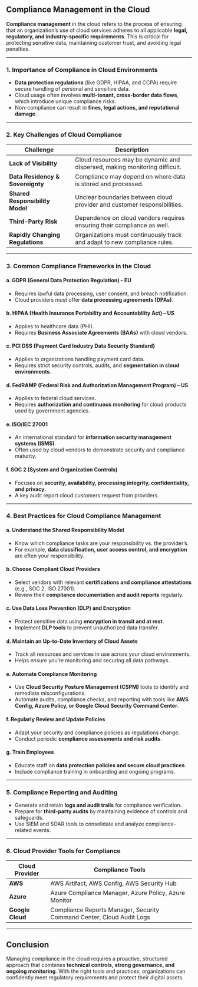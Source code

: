 ## **Compliance Management in the Cloud**

**Compliance management** in the cloud refers to the process of ensuring that an organization’s use of cloud services adheres to all applicable **legal, regulatory, and industry-specific requirements**. This is critical for protecting sensitive data, maintaining customer trust, and avoiding legal penalties.

---

### **1. Importance of Compliance in Cloud Environments**

* **Data protection regulations** (like GDPR, HIPAA, and CCPA) require secure handling of personal and sensitive data.
* Cloud usage often involves **multi-tenant, cross-border data flows**, which introduce unique compliance risks.
* Non-compliance can result in **fines, legal actions, and reputational damage**.

---

### **2. Key Challenges of Cloud Compliance**

| **Challenge**                    | **Description**                                                            |
| -------------------------------- | -------------------------------------------------------------------------- |
| **Lack of Visibility**           | Cloud resources may be dynamic and dispersed, making monitoring difficult. |
| **Data Residency & Sovereignty** | Compliance may depend on where data is stored and processed.               |
| **Shared Responsibility Model**  | Unclear boundaries between cloud provider and customer responsibilities.   |
| **Third-Party Risk**             | Dependence on cloud vendors requires ensuring their compliance as well.    |
| **Rapidly Changing Regulations** | Organizations must continuously track and adapt to new compliance rules.   |

---

### **3. Common Compliance Frameworks in the Cloud**

#### a. **GDPR (General Data Protection Regulation) – EU**

* Requires lawful data processing, user consent, and breach notification.
* Cloud providers must offer **data processing agreements (DPAs)**.

#### b. **HIPAA (Health Insurance Portability and Accountability Act) – US**

* Applies to healthcare data (PHI).
* Requires **Business Associate Agreements (BAAs)** with cloud vendors.

#### c. **PCI DSS (Payment Card Industry Data Security Standard)**

* Applies to organizations handling payment card data.
* Requires strict security controls, audits, and **segmentation in cloud environments**.

#### d. **FedRAMP (Federal Risk and Authorization Management Program) – US**

* Applies to federal cloud services.
* Requires **authorization and continuous monitoring** for cloud products used by government agencies.

#### e. **ISO/IEC 27001**

* An international standard for **information security management systems (ISMS)**.
* Often used by cloud vendors to demonstrate security and compliance maturity.

#### f. **SOC 2 (System and Organization Controls)**

* Focuses on **security, availability, processing integrity, confidentiality, and privacy**.
* A key audit report cloud customers request from providers.

---

### **4. Best Practices for Cloud Compliance Management**

#### a. **Understand the Shared Responsibility Model**

* Know which compliance tasks are your responsibility vs. the provider’s.
* For example, **data classification, user access control, and encryption** are often your responsibility.

#### b. **Choose Compliant Cloud Providers**

* Select vendors with relevant **certifications and compliance attestations** (e.g., SOC 2, ISO 27001).
* Review their **compliance documentation and audit reports** regularly.

#### c. **Use Data Loss Prevention (DLP) and Encryption**

* Protect sensitive data using **encryption in transit and at rest**.
* Implement **DLP tools** to prevent unauthorized data transfer.

#### d. **Maintain an Up-to-Date Inventory of Cloud Assets**

* Track all resources and services in use across your cloud environments.
* Helps ensure you’re monitoring and securing all data pathways.

#### e. **Automate Compliance Monitoring**

* Use **Cloud Security Posture Management (CSPM)** tools to identify and remediate misconfigurations.
* Automate audits, compliance checks, and reporting with tools like **AWS Config, Azure Policy, or Google Cloud Security Command Center**.

#### f. **Regularly Review and Update Policies**

* Adapt your security and compliance policies as regulations change.
* Conduct periodic **compliance assessments and risk audits**.

#### g. **Train Employees**

* Educate staff on **data protection policies and secure cloud practices**.
* Include compliance training in onboarding and ongoing programs.

---

### **5. Compliance Reporting and Auditing**

* Generate and retain **logs and audit trails** for compliance verification.
* Prepare for **third-party audits** by maintaining evidence of controls and safeguards.
* Use SIEM and SOAR tools to consolidate and analyze compliance-related events.

---

### **6. Cloud Provider Tools for Compliance**

| **Cloud Provider** | **Compliance Tools**                                                  |
| ------------------ | --------------------------------------------------------------------- |
| **AWS**            | AWS Artifact, AWS Config, AWS Security Hub                            |
| **Azure**          | Azure Compliance Manager, Azure Policy, Azure Monitor                 |
| **Google Cloud**   | Compliance Reports Manager, Security Command Center, Cloud Audit Logs |

---

## **Conclusion**

Managing compliance in the cloud requires a proactive, structured approach that combines **technical controls, strong governance, and ongoing monitoring**. With the right tools and practices, organizations can confidently meet regulatory requirements and protect their digital assets.
